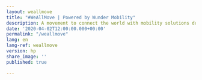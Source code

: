 ```yaml
---
layout: weallmove
title: "#WeAllMove | Powered by Wunder Mobility"
description: A movement to connect the world with mobility solutions during this time of crisis.
date: '2020-04-02T12:00:00.000+00:00'
permalink: "/weallmove"
lang: en
lang-ref: weallmove
version: hp
share_image: ''
published: true

---
```


